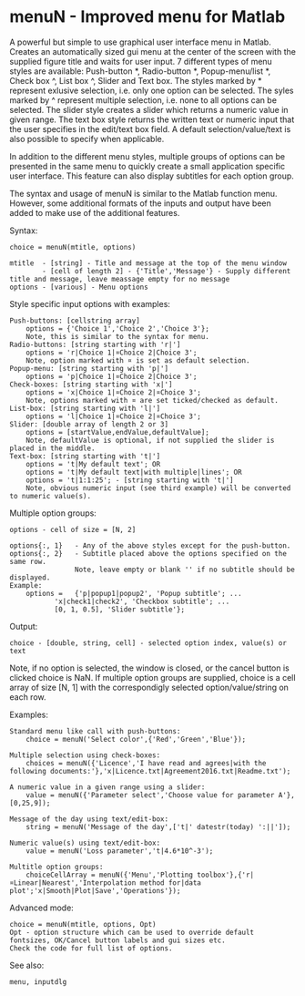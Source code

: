 menuN - Improved menu for Matlab
===============

A powerful but simple to use graphical user interface menu in Matlab. Creates an automatically sized gui menu at the center of the screen with the supplied figure title and waits for user input. 
7 different types of menu styles are available: Push-button *, Radio-button *, Popup-menu/list *, Check box ^, List box ^, Slider and Text box. The styles marked by * represent exlusive selection, i.e. only one option can be selected. The syles marked by ^ represent multiple selection, i.e. none to all options can be selected. The slider style creates a slider which returns a numeric value in given range. The text box style returns the written text or numeric input that the user specifies in the edit/text box field. 
A default selection/value/text is also possible to specify when applicable. 

In addition to the different menu styles, multiple groups of options can be presented in the same menu to quickly create a small application specific user interface. This feature can also display subtitles for each option group. 

The syntax and usage of menuN is similar to the Matlab function menu. However, some additional formats of the inputs and output have been added to make use of the additional features.   

Syntax:

	choice = menuN(mtitle, options)
  
	mtitle	- [string] - Title and message at the top of the menu window
			- [cell of length 2] - {'Title','Message'} - Supply different title and message, leave meassage empty for no message
	options	- [various] - Menu options
	
Style specific input options with examples:

	Push-buttons: [cellstring array]
		options	= {'Choice 1','Choice 2','Choice 3'}; 
		Note, this is similar to the syntax for menu.
	Radio-buttons: [string starting with 'r|']
		options	= 'r|Choice 1|¤Choice 2|Choice 3'; 
		Note, option marked with ¤ is set as default selection.
	Popup-menu: [string starting with 'p|']
		options	= 'p|Choice 1|¤Choice 2|Choice 3';
	Check-boxes: [string starting with 'x|']
		options	= 'x|Choice 1|¤Choice 2|¤Choice 3'; 
		Note, options marked with ¤ are set ticked/checked as default.
	List-box: [string starting with 'l|']
		options	= 'l|Choice 1|¤Choice 2|¤Choice 3'; 
	Slider: [double array of length 2 or 3]
		options = [startValue,endValue,defaultValue]; 
		Note, defaultValue is optional, if not supplied the slider is placed in the middle.
	Text-box: [string starting with 't|']
		options = 't|My default text'; OR  	
		options = 't|My default text|with multiple|lines'; OR
		options = 't|1:1:25'; - [string starting with 't|']
		Note, obvious numeric input (see third example) will be converted to numeric value(s).  
		
Multiple option groups:

	options	- cell of size = [N, 2]
	
	options{:, 1}	- Any of the above styles except for the push-button.
	options{:, 2}	- Subtitle placed above the options specified on the same row. 
					Note, leave empty or blank '' if no subtitle should be displayed. 
	Example:
		options	=	{'p|popup1|popup2', 'Popup subtitle'; ...
               'x|check1|check2', 'Checkbox subtitle'; ...
               [0, 1, 0.5], 'Slider subtitle'};

Output:

	choice - [double, string, cell] - selected option index, value(s) or text
	
Note, if no option is selected, the window is closed, or the cancel button is clicked choice is NaN.
If multiple option groups are supplied, choice is a cell array of size [N, 1] with the correspondigly selected option/value/string on each row.
	
Examples:

	Standard menu like call with push-buttons:
		choice = menuN('Select color',{'Red','Green','Blue'});
	
	Multiple selection using check-boxes:
		choices = menuN({'Licence','I have read and agrees|with the following documents:'},'x|Licence.txt|Agreement2016.txt|Readme.txt');
		
	A numeric value in a given range using a slider:
		value = menuN({'Parameter select','Choose value for parameter A'},[0,25,9]);
	
	Message of the day using text/edit-box:
		string = menuN('Message of the day',['t|' datestr(today) ':||']);
		
	Numeric value(s) using text/edit-box:
		value = menuN('Loss parameter','t|4.6*10^-3');
		
	Multitle option groups:
		choiceCellArray = menuN({'Menu','Plotting toolbox'},{'r|¤Linear|Nearest','Interpolation method for|data plot';'x|Smooth|Plot|Save','Operations'});
	
	
Advanced mode: 

	choice = menuN(mtitle, options, Opt)
	Opt - option structure which can be used to override default fontsizes, OK/Cancel button labels and gui sizes etc.
	Check the code for full list of options. 
	
See also:
	
	menu, inputdlg

